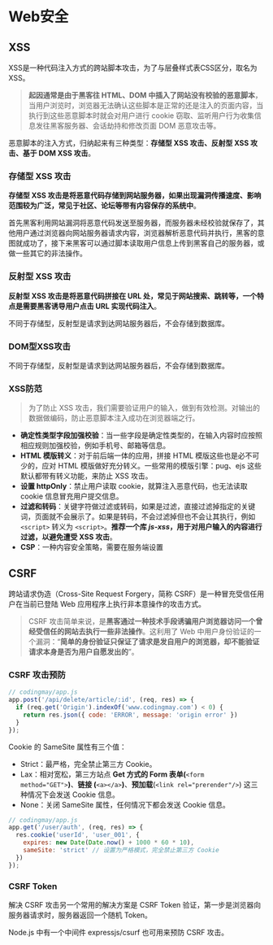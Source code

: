 # Web安全

## XSS

XSS是一种代码注入方式的跨站脚本攻击，为了与层叠样式表CSS区分，取名为XSS。

>**起因通常是由于黑客往 HTML、DOM 中插入了网站没有校验的恶意脚本**，当用户浏览时，浏览器无法确认这些脚本是正常的还是注入的页面内容，当执行到这些恶意脚本时就会对用户进行 cookie 窃取、监听用户行为收集信息发往黑客服务器、会话劫持和修改页面 DOM 恶意攻击等。

恶意脚本的注入方式，归纳起来有三种类型：**存储型 XSS 攻击、反射型 XSS 攻击、基于 DOM XSS 攻击**。

### 存储型 XSS 攻击

**存储型 XSS 攻击是将恶意代码存储到网站服务器，如果出现漏洞传播速度、影响范围较为广泛，常见于社区、论坛等带有内容保存的系统中**。

首先黑客利用网站漏洞将恶意代码发送至服务器，而服务器未经校验就保存了，其他用户通过浏览器向网站服务器请求内容，浏览器解析恶意代码并执行，黑客的意图就成功了，接下来黑客可以通过脚本读取用户信息上传到黑客自己的服务器，或做一些其它的非法操作。

### 反射型 XSS 攻击

**反射型 XSS 攻击是将恶意代码拼接在 URL 处，常见于网站搜索、跳转等，一个特点是需要黑客诱导用户点击 URL 实现代码注入**。

不同于存储型，反射型是请求到达网站服务器后，不会存储到数据库。

### DOM型XSS攻击

不同于存储型，反射型是请求到达网站服务器后，不会存储到数据库。

### XSS防范

> 为了防止 XSS 攻击，我们需要验证用户的输入，做到有效检测。对输出的数据做编码，防止恶意脚本注入成功在浏览器端之行。

- **确定性类型字段加强校验**：当一些字段是确定性类型的，在输入内容时应按照相应规则加强校验，例如手机号、邮箱等信息。
- **HTML 模版转义**：对于前后端一体的应用，拼接 HTML 模版这些也是必不可少的，应对 HTML 模版做好充分转义。一些常用的模版引擎：pug、ejs 这些默认都带有转义功能，来防止 XSS 攻击。
- **设置 httpOnly**：禁止用户读取 cookie，就算注入恶意代码，也无法读取 cookie 信息冒充用户提交信息。
- **过滤和转码**：关键字符做过滤或转码，如果是过滤，直接过滤掉指定的关键词，页面就不会展示了。如果是转码，不会过滤掉但也不会让其执行，例如 `<script>` 转义为 `<script>`。**推荐一个库 *js-xss*，用于对用户输入的内容进行过滤，以避免遭受 XSS 攻击**。
- **CSP**：一种内容安全策略，需要在服务端设置

## CSRF

跨站请求伪造（Cross-Site Request Forgery，简称 CSRF）是一种冒充受信任用户在当前已登陆 Web 应用程序上执行非本意操作的攻击方式。

> CSRF 攻击简单来说，是**黑客通过一种技术手段诱骗用户浏览器访问一个曾经受信任的网站去执行一些非法操作**。这利用了 Web 中用户身份验证的一个漏洞：“**简单的身份验证只保证了请求是发自用户的浏览器，却不能验证请求本身是否为用户自愿发出的**”。

###  CSRF 攻击预防

```js
// codingmay/app.js
app.post('/api/delete/article/:id', (req, res) => {
  if (req.get('Origin').indexOf('www.codingmay.com') < 0) {
    return res.json({ code: 'ERROR', message: 'origin error' })
  }
});
```

Cookie 的 SameSite 属性有三个值：

- Strict：最严格，完全禁止第三方 Cookie。
- Lax：相对宽松，第三方站点 **Get 方式的 Form 表单(**`<form method="GET">`**)**、**链接 (**`<a></a>`**)**、**预加载**(`<link rel="prerender"/>`) 这三种情况下会发送 Cookie 信息。
- None：关闭 SameSite 属性，任何情况下都会发送 Cookie 信息。

```js
// codingmay/app.js
app.get('/user/auth', (req, res) => {
  res.cookie('userId', 'user_001', {
    expires: new Date(Date.now() + 1000 * 60 * 10),
    sameSite: 'strict' // 设置为严格模式，完全禁止第三方 Cookie
  })
});
```

### CSRF Token

解决 CSRF 攻击另一个常用的解决方案是 CSRF Token 验证，第一步是浏览器向服务器请求时，服务器返回一个随机 Token。

Node.js 中有一个中间件 expressjs/csurf 也可用来预防 CSRF 攻击。
